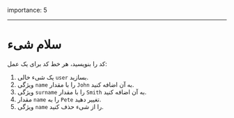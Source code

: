 importance: 5

---

# سلام شیء

کد را بنویسید، هر خط کد برای یک عمل:

1. یک شیء خالی `user` بسازید.
2. ویژگی `name` را با مقدار `John` به آن اضافه کنید.
3. ویژگی `surname` را با مقدار `Smith` به آن اضافه کنید.
4. مقدار `name` را به `Pete` تغییر دهید.
5. ویژگی `name` را از شیء حذف کنید.

